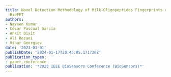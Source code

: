```yaml
---
title: Novel Detection Methodology of Milk-Oligopeptides Fingerprints using Ion-Sensitive
  BioFET
authors:
- Naveen Kumar
- César Pascual Garcı́a
- Ankit Dixit
- Ali Rezaei
- Vihar Georgiev
date: '2023-01-01'
publishDate: '2024-01-17T20:45:05.171720Z'
publication_types:
- paper-conference
publication: '*2023 IEEE BioSensors Conference (BioSensors)*'
---
```

